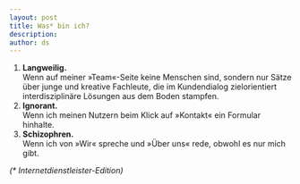 ```yaml
---
layout: post
title: Was* bin ich?
description:
author: ds
---
```


1. **Langweilig.**  
Wenn auf meiner »Team«-Seite keine Menschen sind, sondern nur Sätze über junge und kreative Fachleute, die im Kundendialog zielorientiert interdisziplinäre Lösungen aus dem Boden stampfen.
2. **Ignorant.**  
Wenn ich meinen Nutzern beim Klick auf »Kontakt« ein Formular hinhalte.
3. **Schizophren.**  
Wenn ich von »Wir« spreche und »Über uns« rede, obwohl es nur mich gibt.

_(* Internetdienstleister-Edition)_


